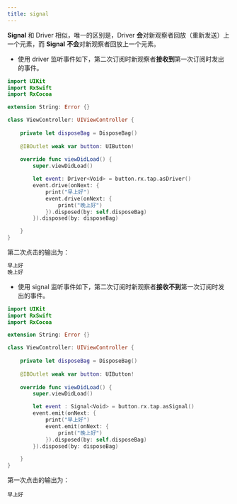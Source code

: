 ```yaml
---
title: signal
---
```


**Signal** 和 Driver 相似，唯一的区别是，Driver **会**对新观察者回放（重新发送）上一个元素，而 **Signal** **不会**对新观察者回放上一个元素。

- 使用 driver 监听事件如下，第二次订阅时新观察者**接收到**第一次订阅时发出的事件。

```swift
import UIKit
import RxSwift
import RxCocoa

extension String: Error {}

class ViewController: UIViewController {
    
    private let disposeBag = DisposeBag()
    
    @IBOutlet weak var button: UIButton!
    
    override func viewDidLoad() {
        super.viewDidLoad()

        let event: Driver<Void> = button.rx.tap.asDriver()
        event.drive(onNext: {
            print("早上好")
            event.drive(onNext: {
                print("晚上好")
            }).disposed(by: self.disposeBag)
        }).disposed(by: disposeBag)

    }
}
```

第二次点击的输出为：

```swift
早上好
晚上好
```

- 使用 signal 监听事件如下，第二次订阅时新观察者**接收不到**第一次订阅时发出的事件。

```swift
import UIKit
import RxSwift
import RxCocoa

extension String: Error {}

class ViewController: UIViewController {
    
    private let disposeBag = DisposeBag()
    
    @IBOutlet weak var button: UIButton!
    
    override func viewDidLoad() {
        super.viewDidLoad()

        let event : Signal<Void> = button.rx.tap.asSignal()
        event.emit(onNext: {
            print("早上好")
            event.emit(onNext: {
                print("晚上好")
            }).disposed(by: self.disposeBag)
        }).disposed(by: disposeBag)

    }
}
```

第一次点击的输出为：

```
早上好
```

